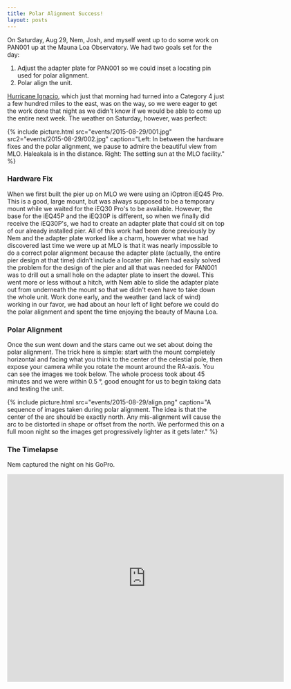 ```yaml
---
title: Polar Alignment Success!
layout: posts
---
```


On Saturday, Aug 29, Nem, Josh, and myself went up to do some work on PAN001 up at the Mauna Loa Observatory.  We had two goals set for the day:

1. Adjust the adapter plate for PAN001 so we could inset a locating pin used for polar alignment.
2. Polar align the unit.

[Hurricane Ignacio](http://newsok.com/article/feed/882248), which just that morning had turned into a Category 4 just a few hundred miles to the east, was on the way, so we were eager to get the work done that night as we didn't know if we would be able to come up the entire next week.  The weather on Saturday, however, was perfect:

{% include picture.html src="events/2015-08-29/001.jpg" src2="events/2015-08-29/002.jpg" caption="Left: In between the hardware fixes and the polar alignment, we pause to admire the beautiful view from MLO. Haleakala is in the distance. Right: The setting sun at the MLO facility." %}

### Hardware Fix

When we first built the pier up on MLO we were using an iOptron iEQ45 Pro. This is a good, large mount, but was always supposed to be a temporary mount while we waited for the iEQ30 Pro's to be available. However, the base for the iEQ45P and the iEQ30P is different, so when we finally did receive the iEQ30P's, we had to create an adapter plate that could sit on top of our already installed pier. All of this work had been done previously by Nem and the adapter plate worked like a charm, however what we had discovered last time we were up at MLO is that it was nearly impossible to do a correct polar alignment because the adapter plate (actually, the entire pier design at that time) didn't include a locater pin. Nem had easily solved the problem for the design of the pier and all that was needed for PAN001 was to drill out a small hole on the adapter plate to insert the dowel. This went more or less without a hitch, with Nem able to slide the adapter plate out from underneath the mount so that we didn't even have to take down the whole unit. Work done early, and the weather (and lack of wind) working in our favor, we had about an hour left of light before we could do the polar alignment and spent the time enjoying the beauty of Mauna Loa.

### Polar Alignment

Once the sun went down and the stars came out we set about doing the polar alignment. The trick here is simple: start with the mount completely horizontal and facing what you think to the center of the celestial pole, then expose your camera while you rotate the mount around the RA-axis. You can see the images we took below. The whole process took about 45 minutes and we were within 0.5 &deg;, good enought for us to begin taking data and testing the unit.

{% include picture.html src="events/2015-08-29/align.png" caption="A sequence of images taken during polar alignment. The idea is that the center of the arc should be exactly north. Any mis-alignment will cause the arc to be distorted in shape or offset from the north. We performed this on a full moon night so the images get progressively lighter as it gets later." %}

### The Timelapse

Nem captured the night on his GoPro.

<div class="embed-responsive embed-responsive-16by9">
    <iframe width="640" height="480" class="embed-responsive-item"  src="https://www.youtube.com/embed/7aajerdwOy8?rel=0" frameborder="0" allowfullscreen></iframe>
</div>
